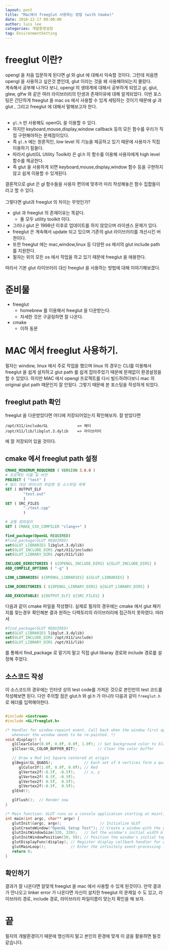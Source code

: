 ```yaml
---
layout: post
title: "Mac에서 freeglut 사용하는 방법 (with Cmake)"
date: 2018-12-17 00:00:00
author: luis lee
categories: 개발환경설정
tag: EnvironmentSetting
---
```


# freeglut 이란?

opengl 을 처음 입문하게 된다면 gl 와 glut 에 대해서 익숙할 것이다.
그런데 처음엔 opengl 을 사용하고 싶은것 뿐인데, glut 이라는 것을 왜 사용해야되는지 몰랐다.
<br>
계속해서 공부해 나가다 보니, opengl 의 생태계에 대해서 공부하게 되었고 gl, glut, glew, glfw 와 같은
여러 라이브러리의 탄생과 존재이유에 대해 알게되었다.
이번 포스팅은 간단하게 freeglut 을 mac os 에서 사용할 수 있게 세팅하는 것이기 때문에 gl 과 glut , 그리고
freeglut 에 대해서 말해보고자 한다.
<br><br>

- `gl.h` 만 사용해도 openGL 을 이용할 수 있다.
- 하지만 keyboard,mouse,display,window callback 등의 모든 함수를 우리가 직접 구현해야하는 문제점이있다.
- 즉 `gl.h` 에는 원론적인, low level 의 기능을 제공하고 있기 때문에 사용자가 직접 이용하기 힘들다.
- 따라서 glut(GL Utility Toolkit) 은 gl.h 의 함수를 이용해 사용자에게 high level 함수를 제공한다.
- 즉 glut 을 사용하게 되면 keyboard,mouse,display,window 함수 등을 구현하지 않고 쉽게 이용할 수 있게된다.

결론적으로 glut 은 gl 함수들을 사용자 편의에 맞추어 미리 작성해놓은 함수 집합들이라고 할 수 있다.<br>
<br>
그렇다면 glut과 freeglut 의 차이는 무엇인가?

- glut 과 freeglut 의 존재이유는 똑같다.
  - 둘 모두 utility toolkit 이다.
- 그러나 glut 은 1998년 이후로 업데이트를 하지 않았으며 라이센스 문제가 있다.
- freeglut 은 계속해서 update 되고 있으며 기존의 glut 라이브러리를 개선시킨 버젼이다.
- 또한 freeglut 에는 mac,window,linux 등 다양한 os 에서의 glut include path 를 지원한다.
- 필자는 위의 모든 os 에서 작업을 하고 있기 때문에 freeglut 을 애용한다.

따라서 기본 glut 라이브러리 대신 freeglut 을 사용하는 방법에 대해 이야기해보겠다.

# 준비물

- freeglut
  - homebrew 를 이용해서 freeglut 을 다운받는다.
  - 자세한 것은 구글링하면 잘 나온다.
- cmake
  - 이하 동문

# MAC 에서 freeglut 사용하기.

필자는 window, linux 에서 주로 작업을 했으며 linux 의 경우는 CLI를 이용해서 freeglut 을 쉽게 설치하고
glut path 를 쉽게 잡아주었기 때문에 문제없이 환경설정을 할 수 있었다.
하지만 MAC 에서 opengl 프로젝트를 다시 빌드하려다보니 mac 의 original glut path 때문인지 잘 안됬다.
그렇기 때문에 본 포스팅을 작성하게 되었다.

## freeglut path 확인

freeglut 을 다운받았다면 어디에 저장되어었는지 확인해보자.
잘 받았다면

```commandline
/opt/X11/include/GL             => 헤더
/opt/X11/lib/libglut.3.dylib    => 라이브러리
```

에 잘 저장되어 있을 것이다.

## cmake 에서 freeglut path 설정

```cmake
CMAKE_MINIMUM_REQUIRED ( VERSION 3.0.0 )
# 프로젝트 이름 및 버전
PROJECT ( "test" )
# 빌드 대상 바이너리 파일명 및 소스파일 목록
SET ( OUTPUT_ELF
        "test.out"
        )
SET ( SRC_FILES
        "./test.cpp"
        )

# 공통 컴파일러
SET ( CMAKE_CXX_COMPILER "clang++" )

find_package(OpenGL REQUIRED)
#find_package(GLUT REQUIRED)
set(GLUT_LIBRARIES libglut.3.dylib)
set(GLUT_INCLUDE_DIRS /opt/X11/include)
set(GLUT_LIBRARY_DIRS /opt/X11/lib)

INCLUDE_DIRECTORIES ( ${OPENGL_INCLUDE_DIRS} ${GLUT_INCLUDE_DIRS} )
ADD_COMPILE_OPTIONS ( "-g" )

LINK_LIBRARIES( ${OPENGL_LIBRARIES} ${GLUT_LIBRARIES} )

LINK_DIRECTORIES ( ${OPENGL_LIBRARY_DIRS} ${GLUT_LIBRARY_DIRS} )

ADD_EXECUTABLE( ${OUTPUT_ELF} ${SRC_FILES} )
```

다음과 같이 cmake 파일을 작성했다.
실제로 필자의 경우에는 cmake 에서 glut 패키지를 찾는경우 확인해본 결과
원하는 디렉토리의 라이브러리에 접근하지 못하였다.
따라서

```cmake
#find_package(GLUT REQUIRED)
set(GLUT_LIBRARIES libglut.3.dylib)
set(GLUT_INCLUDE_DIRS /opt/X11/include)
set(GLUT_LIBRARY_DIRS /opt/X11/lib)

```

를 통해서 find_package 로 맡기지 말고
직접 glut libaray 경로와 include 경로를 설정해 주었다.

## 소스코드 작성

이 소스코드의 경우에는 인터넷 상의 test code를 가져온 것으로
본인만의 test 코드를 작성해보면 된다.
다만 주의할 점은 glut.h 와 gl.h 가 아니라
다음과 같이 `freeglut.h` 로 헤더를 입력해야한다.

```cpp

#include <iostream>
#include <GL/freeglut.h>

/* Handler for window-repaint event. Call back when the window first appears and
   whenever the window needs to be re-painted. */
void display() {
   glClearColor(0.0f, 0.0f, 0.0f, 1.0f); // Set background color to black and opaque
   glClear(GL_COLOR_BUFFER_BIT);         // Clear the color buffer

   // Draw a Red 1x1 Square centered at origin
   glBegin(GL_QUADS);              // Each set of 4 vertices form a quad
      glColor3f(1.0f, 0.0f, 0.0f); // Red
      glVertex2f(-0.5f, -0.5f);    // x, y
      glVertex2f( 0.5f, -0.5f);
      glVertex2f( 0.5f,  0.5f);
      glVertex2f(-0.5f,  0.5f);
   glEnd();

   glFlush();  // Render now
}

/* Main function: GLUT runs as a console application starting at main()  */
int main(int argc, char** argv) {
   glutInit(&argc, argv);                 // Initialize GLUT
   glutCreateWindow("OpenGL Setup Test"); // Create a window with the given title
   glutInitWindowSize(320, 320);   // Set the window's initial width & height
   glutInitWindowPosition(50, 50); // Position the window's initial top-left corner
   glutDisplayFunc(display); // Register display callback handler for window re-paint
   glutMainLoop();           // Enter the infinitely event-processing loop
   return 0;
}
```

## 확인하기

결과가 잘 나온다면 알맞게 freeglut 을 mac 에서 사용할 수 있게 된것이다.
만약 결과가 안나오고 linker error 가 나온다면 자신이 설치한 freeglut 의 문제일 수 도 있고, 라이브러리 경로, include 경로, 라이브러리 파일이름이 맞는지 확인을 해 보자.

# 끝

필자의 개발환경이기 때문에 맹신하지 말고 본인의 환경에 맞게 이 글을 활용하면 될것 같습니다.
